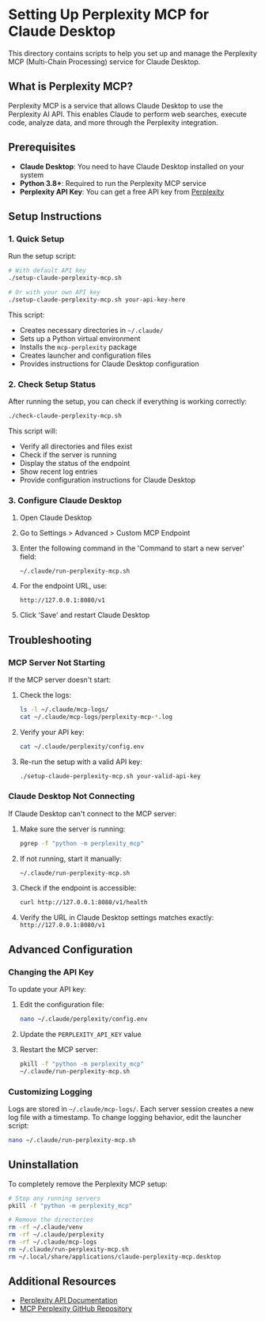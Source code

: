 # Setting Up Perplexity MCP for Claude Desktop

This directory contains scripts to help you set up and manage the Perplexity MCP (Multi-Chain Processing) service for Claude Desktop.

## What is Perplexity MCP?

Perplexity MCP is a service that allows Claude Desktop to use the Perplexity AI API. This enables Claude to perform web searches, execute code, analyze data, and more through the Perplexity integration.

## Prerequisites

- **Claude Desktop**: You need to have Claude Desktop installed on your system
- **Python 3.8+**: Required to run the Perplexity MCP service
- **Perplexity API Key**: You can get a free API key from [Perplexity](https://www.perplexity.ai)

## Setup Instructions

### 1. Quick Setup

Run the setup script:

```bash
# With default API key
./setup-claude-perplexity-mcp.sh

# Or with your own API key
./setup-claude-perplexity-mcp.sh your-api-key-here
```

This script:

- Creates necessary directories in `~/.claude/`
- Sets up a Python virtual environment
- Installs the `mcp-perplexity` package
- Creates launcher and configuration files
- Provides instructions for Claude Desktop configuration

### 2. Check Setup Status

After running the setup, you can check if everything is working correctly:

```bash
./check-claude-perplexity-mcp.sh
```

This script will:

- Verify all directories and files exist
- Check if the server is running
- Display the status of the endpoint
- Show recent log entries
- Provide configuration instructions for Claude Desktop

### 3. Configure Claude Desktop

1. Open Claude Desktop
2. Go to Settings > Advanced > Custom MCP Endpoint
3. Enter the following command in the 'Command to start a new server' field:

   ```
   ~/.claude/run-perplexity-mcp.sh
   ```

4. For the endpoint URL, use:

   ```
   http://127.0.0.1:8080/v1
   ```

5. Click 'Save' and restart Claude Desktop

## Troubleshooting

### MCP Server Not Starting

If the MCP server doesn't start:

1. Check the logs:

   ```bash
   ls -l ~/.claude/mcp-logs/
   cat ~/.claude/mcp-logs/perplexity-mcp-*.log
   ```

2. Verify your API key:

   ```bash
   cat ~/.claude/perplexity/config.env
   ```

3. Re-run the setup with a valid API key:

   ```bash
   ./setup-claude-perplexity-mcp.sh your-valid-api-key
   ```

### Claude Desktop Not Connecting

If Claude Desktop can't connect to the MCP server:

1. Make sure the server is running:

   ```bash
   pgrep -f "python -m perplexity_mcp"
   ```

2. If not running, start it manually:

   ```bash
   ~/.claude/run-perplexity-mcp.sh
   ```

3. Check if the endpoint is accessible:

   ```bash
   curl http://127.0.0.1:8080/v1/health
   ```

4. Verify the URL in Claude Desktop settings matches exactly: `http://127.0.0.1:8080/v1`

## Advanced Configuration

### Changing the API Key

To update your API key:

1. Edit the configuration file:

   ```bash
   nano ~/.claude/perplexity/config.env
   ```

2. Update the `PERPLEXITY_API_KEY` value

3. Restart the MCP server:

   ```bash
   pkill -f "python -m perplexity_mcp"
   ~/.claude/run-perplexity-mcp.sh
   ```

### Customizing Logging

Logs are stored in `~/.claude/mcp-logs/`. Each server session creates a new log file with a timestamp. To change logging behavior, edit the launcher script:

```bash
nano ~/.claude/run-perplexity-mcp.sh
```

## Uninstallation

To completely remove the Perplexity MCP setup:

```bash
# Stop any running servers
pkill -f "python -m perplexity_mcp"

# Remove the directories
rm -rf ~/.claude/venv
rm -rf ~/.claude/perplexity
rm -rf ~/.claude/mcp-logs
rm ~/.claude/run-perplexity-mcp.sh
rm ~/.local/share/applications/claude-perplexity-mcp.desktop
```

## Additional Resources

- [Perplexity API Documentation](https://docs.perplexity.ai/)
- [MCP Perplexity GitHub Repository](https://github.com/daniel-lxs/mcp-perplexity)
